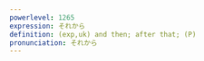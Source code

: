 ```yaml
---
powerlevel: 1265
expression: それから
definition: (exp,uk) and then; after that; (P)
pronunciation: それから
---
```

